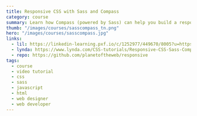```yaml
---
title: Responsive CSS with Sass and Compass
category: course
summary: Learn how Compass (powered by Sass) can help you build a responsive layout workflow that is easier, faster, and more compatible than CSS alone.
thumb: "/images/courses/sasscompass_tn.png"
hero: "/images/courses/sasscompass.jpg"
links:
  - lil: https://linkedin-learning.pxf.io/c/1252977/449670/8005?u=https%3A%2F%2Flinkedin-learning.pxf.io%2Fc%2F1252977%2F449670%2F8005%3Fu%3Dhttps%253A%252F%252Fwww.linkedin.com%252Flearning%252Flearning-angularjs-1-2
  - lynda: https://www.lynda.com/CSS-tutorials/Responsive-CSS-Sass-Compass/140777-2.html
  - repo: https://github.com/planetoftheweb/responsive
tags:
  - course
  - video tutorial
  - css
  - sass
  - javascript
  - html
  - web designer
  - web developer
---
```

